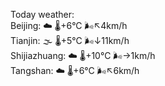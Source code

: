 Today weather:  
Beijing: ☁️   🌡️+6°C 🌬️↖4km/h  
Tianjin: 🌫  🌡️+5°C 🌬️↓11km/h  
Shijiazhuang: ☁️   🌡️+10°C 🌬️→1km/h  
Tangshan: ☁️   🌡️+6°C 🌬️↖6km/h  
